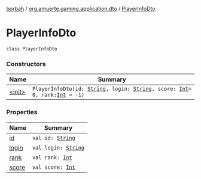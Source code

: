 [borbah](../../index.md) / [org.amuerte.gaming.application.dto](../index.md) / [PlayerInfoDto](./index.md)

# PlayerInfoDto

`class PlayerInfoDto`

### Constructors

| Name | Summary |
|---|---|
| [&lt;init&gt;](-init-.md) | `PlayerInfoDto(id: `[`String`](https://kotlinlang.org/api/latest/jvm/stdlib/kotlin/-string/index.html)`, login: `[`String`](https://kotlinlang.org/api/latest/jvm/stdlib/kotlin/-string/index.html)`, score: `[`Int`](https://kotlinlang.org/api/latest/jvm/stdlib/kotlin/-int/index.html)` = 0, rank: `[`Int`](https://kotlinlang.org/api/latest/jvm/stdlib/kotlin/-int/index.html)` = -1)` |

### Properties

| Name | Summary |
|---|---|
| [id](id.md) | `val id: `[`String`](https://kotlinlang.org/api/latest/jvm/stdlib/kotlin/-string/index.html) |
| [login](login.md) | `val login: `[`String`](https://kotlinlang.org/api/latest/jvm/stdlib/kotlin/-string/index.html) |
| [rank](rank.md) | `val rank: `[`Int`](https://kotlinlang.org/api/latest/jvm/stdlib/kotlin/-int/index.html) |
| [score](score.md) | `val score: `[`Int`](https://kotlinlang.org/api/latest/jvm/stdlib/kotlin/-int/index.html) |
